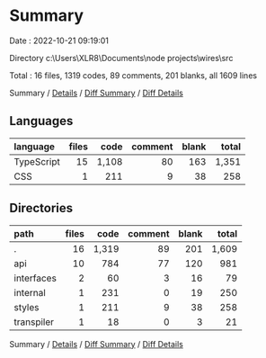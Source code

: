 # Summary

Date : 2022-10-21 09:19:01

Directory c:\\Users\\XLR8\\Documents\\node projects\\wires\\src

Total : 16 files,  1319 codes, 89 comments, 201 blanks, all 1609 lines

Summary / [Details](details.md) / [Diff Summary](diff.md) / [Diff Details](diff-details.md)

## Languages
| language | files | code | comment | blank | total |
| :--- | ---: | ---: | ---: | ---: | ---: |
| TypeScript | 15 | 1,108 | 80 | 163 | 1,351 |
| CSS | 1 | 211 | 9 | 38 | 258 |

## Directories
| path | files | code | comment | blank | total |
| :--- | ---: | ---: | ---: | ---: | ---: |
| . | 16 | 1,319 | 89 | 201 | 1,609 |
| api | 10 | 784 | 77 | 120 | 981 |
| interfaces | 2 | 60 | 3 | 16 | 79 |
| internal | 1 | 231 | 0 | 19 | 250 |
| styles | 1 | 211 | 9 | 38 | 258 |
| transpiler | 1 | 18 | 0 | 3 | 21 |

Summary / [Details](details.md) / [Diff Summary](diff.md) / [Diff Details](diff-details.md)